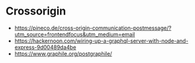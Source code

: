 # Crossorigin

- https://pineco.de/cross-origin-communication-postmessage/?utm_source=frontendfocus&utm_medium=email
- https://hackernoon.com/wiring-up-a-graphql-server-with-node-and-express-9d00489da4be
- https://www.graphile.org/postgraphile/
